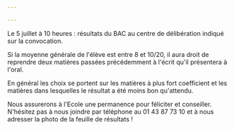 ```yaml
---

---
```

Le 5 juillet à 10 heures : résultats du BAC au centre de délibération indiqué sur la convocation.

Si la moyenne générale de l'élève est entre 8 et 10/20, il aura droit de reprendre deux matières passées précédemment à l'écrit qu'il présentera à l'oral.

En général les choix se portent sur les matières à plus fort coefficient et les matières dans lesquelles le résultat a été moins bon qu'attendu.

Nous assurerons à l'Ecole une permanence pour féliciter et conseiller. N'hésitez pas à nous joindre par téléphone au 01 43 87 73 10 et à nous adresser la photo de la feuille de résultats ! 